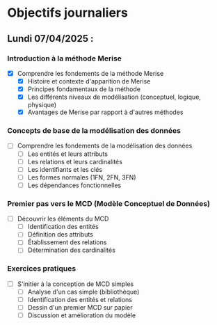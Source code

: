 # Objectifs journaliers

## Lundi 07/04/2025 :

### Introduction à la méthode Merise
- [x] Comprendre les fondements de la méthode Merise
  - [x] Histoire et contexte d'apparition de Merise
  - [x] Principes fondamentaux de la méthode
  - [x] Les différents niveaux de modélisation (conceptuel, logique, physique)
  - [x] Avantages de Merise par rapport à d'autres méthodes

### Concepts de base de la modélisation des données
- [ ] Comprendre les fondements de la modélisation des données
  - [ ] Les entités et leurs attributs
  - [ ] Les relations et leurs cardinalités
  - [ ] Les identifiants et les clés
  - [ ] Les formes normales (1FN, 2FN, 3FN)
  - [ ] Les dépendances fonctionnelles

### Premier pas vers le MCD (Modèle Conceptuel de Données)
- [ ] Découvrir les éléments du MCD
  - [ ] Identification des entités
  - [ ] Définition des attributs
  - [ ] Établissement des relations
  - [ ] Détermination des cardinalités

### Exercices pratiques
- [ ] S'initier à la conception de MCD simples
  - [ ] Analyse d'un cas simple (bibliothèque)
  - [ ] Identification des entités et relations
  - [ ] Dessin d'un premier MCD sur papier
  - [ ] Discussion et amélioration du modèle 